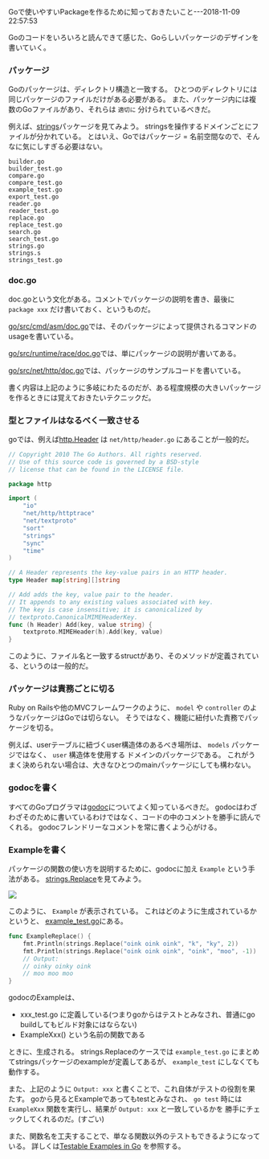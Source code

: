 Goで使いやすいPackageを作るために知っておきたいこと---2018-11-09 22:57:53

Goのコードをいろいろと読んできて感じた、Goらしいパッケージのデザインを書いていく。

### パッケージ

Goのパッケージは、ディレクトリ構造と一致する。
ひとつのディレクトリには同じパッケージのファイルだけがある必要がある。
また、パッケージ内には複数のGoファイルがあり、それらは `適切に` 分けられているべきだ。

例えば、[strings](https://github.com/golang/go/tree/master/src/strings)パッケージを見てみよう。
stringsを操作するドメインごとにファイルが分かれている。
とはいえ、Goではパッケージ = 名前空間なので、そんなに気にしすぎる必要はない。

```
builder.go
builder_test.go
compare.go
compare_test.go
example_test.go
export_test.go
reader.go
reader_test.go
replace.go
replace_test.go
search.go
search_test.go
strings.go
strings.s
strings_test.go
```

### doc.go

doc.goという文化がある。コメントでパッケージの説明を書き、最後に `package xxx` だけ書いておく、というものだ。

[go/src/cmd/asm/doc.go](https://github.com/golang/go/blob/master/src/cmd/asm/doc.go)では、そのパッケージによって提供されるコマンドのusageを書いている。

[go/src/runtime/race/doc.go](https://github.com/golang/go/blob/master/src/runtime/race/doc.go)では、単にパッケージの説明が書いてある。

[go/src/net/http/doc.go](https://github.com/golang/go/blob/master/src/net/http/doc.go)では、パッケージのサンプルコードを書いている。

書く内容は上記のように多岐にわたるのだが、ある程度規模の大きいパッケージを作るときには覚えておきたいテクニックだ。

### 型とファイルはなるべく一致させる

goでは、例えば[http.Header](https://github.com/golang/go/blob/master/src/net/http/header.go) は `net/http/header.go` にあることが一般的だ。

```go
// Copyright 2010 The Go Authors. All rights reserved.
// Use of this source code is governed by a BSD-style
// license that can be found in the LICENSE file.

package http

import (
	"io"
	"net/http/httptrace"
	"net/textproto"
	"sort"
	"strings"
	"sync"
	"time"
)

// A Header represents the key-value pairs in an HTTP header.
type Header map[string][]string

// Add adds the key, value pair to the header.
// It appends to any existing values associated with key.
// The key is case insensitive; it is canonicalized by
// textproto.CanonicalMIMEHeaderKey.
func (h Header) Add(key, value string) {
	textproto.MIMEHeader(h).Add(key, value)
}
```

このように、ファイル名と一致するstructがあり、そのメソッドが定義されている、というのは一般的だ。

### パッケージは責務ごとに切る

Ruby on Railsや他のMVCフレームワークのように、 `model` や `controller` のようなパッケージはGoでは切らない。
そうではなく、機能に紐付いた責務でパッケージを切る。

例えば、userテーブルに紐づくuser構造体のあるべき場所は、 `models` パッケージではなく、 `user` 構造体を使用する
ドメインのパッケージである。
これがうまく決められない場合は、大きなひとつのmainパッケージにしても構わない。

### godocを書く

すべてのGoプログラマは[godoc](https://godoc.org/)についてよく知っているべきだ。
godocはわざわざそのために書いているわけではなく、コードの中のコメントを勝手に読んでくれる。
godocフレンドリーなコメントを常に書くよう心がける。

### Exampleを書く

パッケージの関数の使い方を説明するために、godocに加え `Example` という手法がある。
[strings.Replace](https://golang.org/pkg/strings/#Replace)を見てみよう。

![](/images/go-package-style/1.png)

このように、 `Example` が表示されている。
これはどのように生成されているかというと、 [example_test.go](https://golang.org/src/strings/example_test.go#L200)にある。

```go
func ExampleReplace() {
	fmt.Println(strings.Replace("oink oink oink", "k", "ky", 2))
	fmt.Println(strings.Replace("oink oink oink", "oink", "moo", -1))
	// Output:
	// oinky oinky oink
	// moo moo moo
}
```

godocのExampleは、

* xxx_test.go に定義している(つまりgoからはテストとみなされ、普通にgo buildしてもビルド対象にはならない)
* ExampleXxx() という名前の関数である

ときに、生成される。
strings.Replaceのケースでは `example_test.go` にまとめてstringsパッケージのexampleが定義してあるが、
`example_test` にしなくても動作する。

また、上記のように `Output: xxx` と書くことで、これ自体がテストの役割を果たす。
goから見るとExampleであってもtestとみなされ、 `go test` 時には `ExampleXxx` 関数を実行し、結果が `Output: xxx` と一致しているかを
勝手にチェックしてくれるのだ。(すごい)

また、関数名を工夫することで、単なる関数以外のテストもできるようになっている。
詳しくは[Testable Examples in Go](https://blog.golang.org/examples) を参照する。
